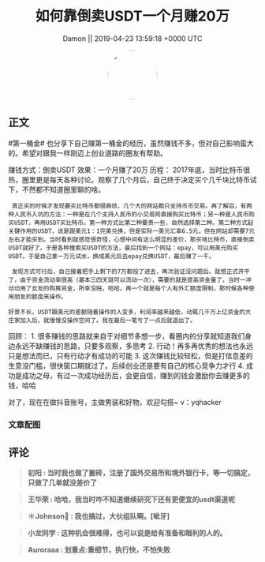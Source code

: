 <h1 align="center">如何靠倒卖USDT一个月赚20万</h1>




<p align="center">
    <a>Damon || 2019-04-23 13:59:18 &#43;0000 UTC</a>
</p>

<div align="center">
    <img src="https://images.zsxq.com/Fhvs1YAF6oR1GKu7RODnCGvjtxCP?e=1590940799&amp;token=kIxbL07-8jAj8w1n4s9zv64FuZZNEATmlU_Vm6zD:ITHppwtgh5G5eXyX13ysWvjkoC8=" width="100" height="100" style="border:1px solid;border-radius:50%; color:#ffffff"/>
</div>




## 正文

<div>
#第一桶金#
也分享下自己赚第一桶金的经历，虽然赚钱不多，但对自己影响蛮大的。希望对跟我一样刚迈上创业道路的圈友有帮助。

赚钱方式：倒卖USDT
效果：一个月赚了20万
历程：
     2017年底，当时比特币很热，圈里更是每天各种讨论。观察了几个月后，自己终于决定买个几千块比特币试下，不然都不知道圈里聊的啥。
     
     真正买的时候才发现要买比特币都很麻烦，几个大的网站都只支持币币交易。再了解后，有两种人民币入坑的方法：一种是在几个支持人民币的小交易网直接购买比特币；另一种是人民币购买USDT，再用USDT买比特币。第一种方式比第二种要贵一些，自然选择第二种。第二种方式起关键作用的USDT，说是跟美元1：1完美兑换，但是实际一美元汇率6.5元，但在网站却需要7元左右才能买到。当时看到就感觉很奇怪，心想中间有这么明显的差价，那买啥比特币，直接倒卖USDT就好了。于是各种搜索买USDT的方法，最后找到一个网站：epay，可以用美元购买USDT。于是自己拿一万元试水，换成美元后去epay兑换USDT，最后赚了一千。

     发现方式可行后，自己接着把手上剩下的7万都投了进去，再次验证没问题后。就想正式开干了，由于资金流动率很高（基本三四天就可以流动一次），需要的就是提高资金量了，当时一冲动动用了女友的购房资金，所幸没赔，哈哈。再一个就是每个人有外汇额度限制，那时候各种使用朋友的额度来操作。

    好景不长，USDT跟美元的差额随着操作的人变多，利润率越来越低，动辄几千万上亿资金的大庄家加入后，就慢慢没操作空间了。我在最后一笔亏了一点后就退出了。

回顾：
     1. 很多赚钱的思路就来自于对细节多想一步，看圈内的分享就知道我们身边永远不缺赚钱的思路，只要多观察，多思考
     2. 行动！再多再优秀的想法也永远只是想法而已，只有行动才有成功的可能
     3. 这次赚钱比较轻松，但是打信息差的生意没门槛，很快窗口期就过了。后续创业还是要有自己的核心竞争力才行
     4. 成功是成功之母，有过一次成功经历后，会更自信，赚到的钱会激励你去赚更多的钱，哈哈

对了，现在在做抖音账号，主做男装和好物，欢迎勾搭~ 
v：yqhacker
</div>

### 文章配图

<div class="image" align="center">

</div>


## 评论

<div align="left">
<div>

<blockquote >
<span> <strong>初阳 : 当时我也做了搬砖，注册了国外交易所和境外银行卡，等一切搞定，只做了几单就没差价了 </strong></span>
</blockquote>

<blockquote >
<span> <strong>王华荣 : 哈哈，我当时咋不知道继续研究下还有更便宜的usdt渠道呢 </strong></span>
</blockquote>

<blockquote >
<span> <strong>☀Johnson🌻 : 我也搞过，大伙组队啊。[呲牙] </strong></span>
</blockquote>

<blockquote >
<span> <strong>小龙同学 : 这种机会很难得，也可以说是给有准备和眼利的人的。 </strong></span>
</blockquote>

<blockquote >
<span> <strong>Auroraaa : 划重点:重细节，执行快，不怕失败 </strong></span>
</blockquote>

</div>
</div>